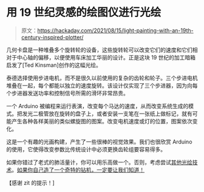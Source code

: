 # 用 19 世纪灵感的绘图仪进行光绘

> 原文：<https://hackaday.com/2021/08/15/light-painting-with-an-19th-century-inspired-plotter/>

几何卡盘是一种堆叠多个旋转轮的设备，这些旋转轮可以改变它们的速度和它们相对于中心轴的偏移，以便使用车床加工华丽的设计。正是这块 19 世纪的加工暗箱启发了[Ted Kinsman]创作的这幅光绘。

泰德选择使用步进电机，而不是很久以前使用的复杂的齿轮和轮子。三个步进电机堆叠在一起，每个都能以独立的速度旋转。该设计仅实现了三个步进器，因为向每个步进器发送功率和控制信号所需的滑环非常昂贵。

一个 Arduino 被编程来运行表演，改变每个马达的速度，从而改变系统生成的模式。把发光二极管放在旋转的盘子上，或者安装一支笔在一张纸上做标记，就有可能产生各种各样美丽的类似螺旋图的图案。改变电机速度或灯的位置，图案依次变化。

这是一个有趣的光画构建，产生了一些很棒的视觉效果。我们也很欣赏 Arduino 的使用，它使得改变参数比传统设计中必须更换齿轮组要容易得多。

如果你错过了老式的肺活量计，你可以用乐高做一个。否则，考虑尝试[其他光绘技术](https://hackaday.com/2019/10/16/painting-with-light-the-homemade-pixelstick/)。[如果你自己造了一个奇特的钻机，一定要让我们知道！](http://hackaday.com/submit-a-tip)

【感谢 zit 的提示！]